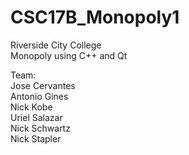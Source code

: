 # CSC17B_Monopoly1
Riverside City College  
Monopoly using C++ and Qt  
  
Team:  
Jose Cervantes  
Antonio Gines  
Nick Kobe  
Uriel Salazar  
Nick Schwartz  
Nick Stapler